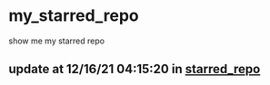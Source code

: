 # my_starred_repo
show me my starred repo

update at 12/16/21 04:15:20 in [starred_repo](./index.html)
---


